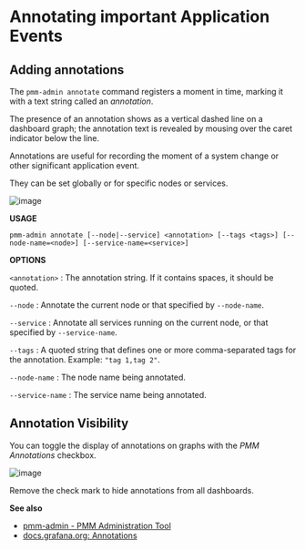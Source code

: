 # Annotating important Application Events

## Adding annotations

The `pmm-admin annotate` command registers a moment in time, marking it with a text string called an *annotation*.

The presence of an annotation shows as a vertical dashed line on a dashboard graph; the annotation text is revealed by mousing over the caret indicator below the line.

Annotations are useful for recording the moment of a system change or other significant application event.

They can be set globally or for specific nodes or services.

![image](/_images/pmm-server.mysql-overview.mysql-client-thread-activity.1.png)

**USAGE**

`pmm-admin annotate [--node|--service] <annotation> [--tags <tags>] [--node-name=<node>] [--service-name=<service>]`

**OPTIONS**

`<annotation>`
: The annotation string. If it contains spaces, it should be quoted.

`--node`
: Annotate the current node or that specified by `--node-name`.

`--service`
: Annotate all services running on the current node, or that specified by `--service-name`.

`--tags`
: A quoted string that defines one or more comma-separated tags for the annotation. Example: `"tag 1,tag 2"`.

`--node-name`
: The node name being annotated.

`--service-name`
: The service name being annotated.

## Annotation Visibility

You can toggle the display of annotations on graphs with the *PMM Annotations* checkbox.

![image](/_images/pmm-server.pmm-annotations.png)

Remove the check mark to hide annotations from all dashboards.

**See also**

* [pmm-admin - PMM Administration Tool](../reference/pmm-admin.md)
* [docs.grafana.org: Annotations](http://docs.grafana.org/reference/annotations/)
